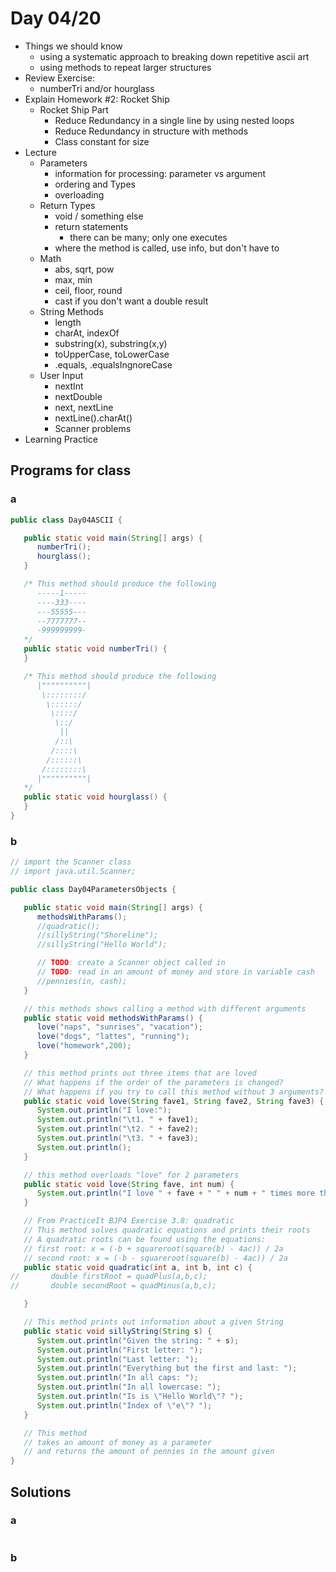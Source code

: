 # Day 04/20

+ Things we should know
  - using a systematic approach to breaking down repetitive ascii art
  - using methods to repeat larger structures
+ Review Exercise:
  - numberTri and/or hourglass
+ Explain Homework #2: Rocket Ship
  - Rocket Ship Part
    - Reduce Redundancy in a single line by using nested loops
    - Reduce Redundancy in structure with methods
    - Class constant for size
+ Lecture
  - Parameters
    - information for processing: parameter vs argument
    - ordering and Types
    - overloading
  - Return Types
    - void / something else
    - return statements
      - there can be many; only one executes
    - where the method is called, use info, but don't have to
  - Math
    - abs, sqrt, pow
    - max, min
    - ceil, floor, round
    - cast if you don't want a double result
  - String Methods
    - length
    - charAt, indexOf
    - substring(x), substring(x,y)
    - toUpperCase, toLowerCase
    - .equals, .equalsIngnoreCase
  - User Input
    - nextInt
    - nextDouble
    - next, nextLine
    - nextLine().charAt()
    - Scanner problems
+ Learning Practice

## Programs for class

### a
```java
public class Day04ASCII {

   public static void main(String[] args) {
      numberTri();
      hourglass();
   }

   /* This method should produce the following
      -----1-----
      ----333----
      ---55555---
      --7777777--
      -999999999-
   */
   public static void numberTri() {
   }

   /* This method should produce the following
      |""""""""""|
       \::::::::/
        \::::::/
         \::::/
          \::/
           ||
          /::\
         /::::\
        /::::::\
       /::::::::\
      |""""""""""|
   */
   public static void hourglass() {
   }
}
```

### b
```java
// import the Scanner class
// import java.util.Scanner;

public class Day04ParametersObjects {

   public static void main(String[] args) {
      methodsWithParams();
      //quadratic();
      //sillyString("Shoreline");
      //sillyString("Hello World");

      // TODO: create a Scanner object called in
      // TODO: read in an amount of money and store in variable cash
      //pennies(in, cash);
   }

   // this methods shows calling a method with different arguments
   public static void methodsWithParams() {
      love("naps", "sunrises", "vacation");
      love("dogs", "lattes", "running");
      love("homework",200);
   }

   // this method prints out three items that are loved
   // What happens if the order of the parameters is changed?
   // What happens if you try to call this method without 3 arguments?
   public static void love(String fave1, String fave2, String fave3) {
      System.out.println("I love:");
      System.out.println("\t1. " + fave1);
      System.out.println("\t2. " + fave2);
      System.out.println("\t3. " + fave3);
      System.out.println();
   }

   // this method overloads "love" for 2 parameters
   public static void love(String fave, int num) {
      System.out.println("I love " + fave + " " + num + " times more than anything else in the world!");
   }

   // From PracticeIt BJP4 Exercise 3.8: quadratic
   // This method solves quadratic equations and prints their roots
   // A quadratic roots can be found using the equations:
   // first root: x = (-b + squareroot(square(b) - 4ac)) / 2a
   // second root: x = (-b - squareroot(square(b) - 4ac)) / 2a
   public static void quadratic(int a, int b, int c) {
//       double firstRoot = quadPlus(a,b,c);
//       double secondRoot = quadMinus(a,b,c);

   }

   // This method prints out information about a given String
   public static void sillyString(String s) {
      System.out.println("Given the string: " + s);
      System.out.println("First letter: ");
      System.out.println("Last letter: ");
      System.out.println("Everything but the first and last: ");
      System.out.println("In all caps: ");
      System.out.println("In all lowercase: ");
      System.out.println("Is is \"Hello World\"? ");
      System.out.println("Index of \"e\"? ");
   }

   // This method
   // takes an amount of money as a parameter
   // and returns the amount of pennies in the amount given
}
```

## Solutions

### a
```java

```

### b

